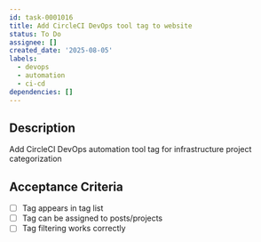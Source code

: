 ```yaml
---
id: task-0001016
title: Add CircleCI DevOps tool tag to website
status: To Do
assignee: []
created_date: '2025-08-05'
labels:
  - devops
  - automation
  - ci-cd
dependencies: []
---
```


## Description

Add CircleCI DevOps automation tool tag for infrastructure project categorization

## Acceptance Criteria

- [ ] Tag appears in tag list
- [ ] Tag can be assigned to posts/projects
- [ ] Tag filtering works correctly
